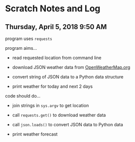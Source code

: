 # Scratch Notes and Log

## Thursday, April 5, 2018 9:50 AM

program uses `requests`

program aims...

* read requested location from command line

* download JSON weather data from [OpenWeatherMap.org](http://openweathermap.org/)

* convert string of JSON data to a Python data structure

* print weather for today and next 2 days

code should do...

* join strings in `sys.argv` to get location

* call `requests.get()` to download weather data

* call `json.loads()` to convert JSON data to Python data

* print weather forecast

